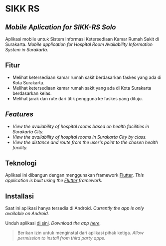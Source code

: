 # SIKK RS
## _Mobile Aplication for SIKK-RS Solo_

Aplikasi mobile untuk Sistem Informasi Ketersediaan Kamar Rumah Sakit di Surakarta.
_Mobile application for Hospital Room Availability Information System in Surakarta._

## Fitur

- Melihat ketersediaan kamar rumah sakit berdasarkan faskes yang ada di Kota Surakarta.
- Melihat ketersediaan kamar rumah sakit yang ada di Kota Surakarta berdasarkan kelas.
- Melihat jarak dan rute dari titik pengguna ke faskes yang dituju.

## _Features_

- _View the availability of hospital rooms based on health facilities in Surakarta City._
- _View the availability of hospital rooms in Surakarta City by class._
- _View the distance and route from the user's point to the chosen health facility._

## Teknologi

Aplikasi ini dibangun dengan menggunakan framework [Flutter](https://flutter.dev/).
_This application is built using the [Flutter](https://flutter.dev/) framework._


## Installasi
Saat ini aplikasi hanya tersedia di Android.
_Currently the app is only available on Android._

Unduh aplikasi [di sini](https://bit.ly/sikk-rs-solo).
_Download the app [here](https://bit.ly/sikk-rs-solo)._

> Berikan izin untuk menginstal dari aplikasi pihak ketiga.
> _Allow permission to install from third party apps._
